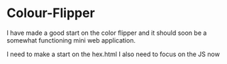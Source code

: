 # Colour-Flipper
I have made a good start on the color flipper and it should soon be a somewhat functioning mini web application.

I need to make a start on the hex.html
I also need to focus on the JS now
